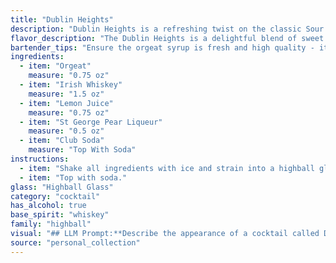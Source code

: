 ```yaml
---
title: "Dublin Heights"
description: "Dublin Heights is a refreshing twist on the classic Sour family. Its Irish Whiskey base, balanced by tart lemon and sweet orgeat, is elevated by the pear notes of St. George Liqueur.  The addition of club soda creates a light, effervescent finish, reminiscent of a summer day in Dublin. "
flavor_description: "The Dublin Heights is a delightful blend of sweet and tart.  The orgeat syrup provides a nutty, almond-like sweetness that's balanced by the bright acidity of lemon juice.  The Irish whiskey adds a warm, spicy complexity, while the pear liqueur contributes a delicate fruitiness.  A refreshing fizz from the club soda rounds out the experience, making it a truly enjoyable and well-balanced cocktail. "
bartender_tips: "Ensure the orgeat syrup is fresh and high quality - it's the backbone of the cocktail.  Use a good Irish whiskey, and don't skimp on the St. George Pear Liqueur - it adds complexity.  Shake vigorously with ice to chill and dilute properly.  Top with club soda for a light, refreshing finish.  Garnish with a lemon twist and a pear slice for a touch of elegance. "
ingredients:
  - item: "Orgeat"
    measure: "0.75 oz"
  - item: "Irish Whiskey"
    measure: "1.5 oz"
  - item: "Lemon Juice"
    measure: "0.75 oz"
  - item: "St George Pear Liqueur"
    measure: "0.5 oz"
  - item: "Club Soda"
    measure: "Top With Soda"
instructions:
  - item: "Shake all ingredients with ice and strain into a highball glass."
  - item: "Top with soda."
glass: "Highball Glass"
category: "cocktail"
has_alcohol: true
base_spirit: "whiskey"
family: "highball"
visual: "## LLM Prompt:**Describe the appearance of a cocktail called Dublin Heights using the following ingredients:*** **Orgeat:** A viscous, slightly cloudy liquid with a pale yellow-amber hue, reminiscent of honey.* **Irish Whiskey:** A golden amber liquid, often with a slightly reddish tint, displaying a smooth, elegant clarity.* **Lemon Juice:** A clear, bright yellow liquid, sometimes tinged with a subtle green shade.* **St. George Pear Liqueur:** A translucent, light golden liquid with a delicate pear-like sheen.* **Club Soda:** A clear, bubbly liquid that appears like a refreshing, sparkling water.**Consider these aspects in your description:*** **Color:** What is the overall color of the cocktail? Is it vibrant or muted?* **Clarity:** Is the cocktail clear, cloudy, or layered?* **Texture:** Does the cocktail appear smooth, frothy, or layered with different consistencies?* **Garnish:** Imagine a sprig of fresh mint and a thin slice of pear as garnish. How do they contribute to the visual appeal? **Example:**The Dublin Heights appears as a shimmering amber elixir, its golden depths reflecting the pear liqueur's subtle shimmer. A delicate froth, the result of the club soda, crowns the drink, hinting at its refreshing nature. A sprig of fresh mint and a pear slice, their vibrant green and yellow hues adding a touch of vibrancy, complete the cocktail's alluring appearance. "
source: "personal_collection"
---
```


